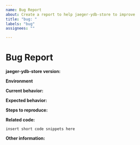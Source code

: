 ```yaml
---
name: Bug Report
about: Create a report to help jaeger-ydb-store to improve
title: "bug: "
labels: "bug"
assignees: ""

---
```


# Bug Report

**jaeger-ydb-store version:**

<!-- Please specify commit or tag version. -->

**Environment**

<!-- Please specify Operation System, CPU arcitecture -->

**Current behavior:**

<!-- Describe how the bug manifests. -->

**Expected behavior:**

<!-- Describe what the behavior would be without the bug. -->

**Steps to reproduce:**

<!--  Please explain the steps required to duplicate the issue, especially if you are able to provide a sample application. -->

**Related code:**

<!-- If you are able to illustrate the bug or feature request with an example, please provide it here. -->

```
insert short code snippets here
```

**Other information:**

<!-- List any other information that is relevant to your issue. Related issues, suggestions on how to fix, Stack Overflow links, forum links, etc. -->
